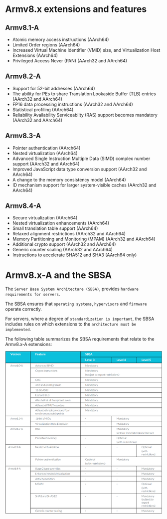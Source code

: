 # Armv8.x extensions and features

## Armv8.1-A

- Atomic memory access instructions (AArch64)
- Limited Order regions (AArch64)
- Increased Virtual Machine Identifier (VMID) size, and Virtualization Host Extensions (AArch64)
- Privileged Access Never (PAN) (AArch32 and AArch64)

## Armv8.2-A

- Support for 52-bit addresses (AArch64)
- The ability for PEs to share Translation Lookaside Buffer (TLB) entries (AArch32 and AArch64)
- FP16 data processing instructions (AArch32 and AArch64)
- Statistical profiling (AArch64)
- Reliability Availability Serviceabilty (RAS) support becomes mandatory (AArch32 and AArch64)

## Armv8.3-A

- Pointer authentication (AArch64)
- Nested virtualization (AArch64)
- Advanced Single Instruction Multiple Data (SIMD) complex number support (AArch32 and AArch64)
- Improved JavaScript data type conversion support (AArch32 and AArch64)
- A change to the memory consistency model (AArch64)
- ID mechanism support for larger system-visible caches (AArch32 and AArch64)

## Armv8.4-A

- Secure virtualization (AArch64)
- Nested virtualization enhancements (AArch64)
- Small translation table support (AArch64)
- Relaxed alignment restrictions (AArch32 and AArch64)
- Memory Partitioning and Monitoring (MPAM) (AArch32 and AArch64)
- Additional crypto support (AArch32 and AArch64)
- Generic counter scaling (AArch32 and AArch64)
- Instructions to accelerate SHA512 and SHA3 (AArch64 only)

# Armv8.x-A and the SBSA

The `Server Base System Architecture (SBSA)`, provides `hardware requirements for servers`. 

The SBSA ensures that `operating systems`, `hypervisors` and `firmware` operate correctly. 

For servers, where a degree of `standardization is important`, the SBSA includes rules on which 
extensions to the `architecture must be implemented`.

The following table summarizes the SBSA requirements that relate to the Armv8.x-A extensions:

![image](./Images/sbsa.png)